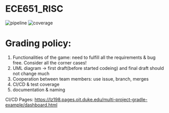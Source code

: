 # ECE651_RISC
![pipeline](https://gitlab.oit.duke.edu/lz198/multi-project-gradle-example/badges/master/pipeline.svg)
![coverage](https://gitlab.oit.duke.edu/lz198/multi-project-gradle-example/badges/master/coverage.svg?job=test)
# Grading policy:
1. Functionalities of the game: need to fulfill all the requirements & bug free. Consider all the corner cases!
2. UML diagram -> first draft(before started codeing) and final draft should not change much
3. Cooperation between team members: use issue, branch, merges
4. CI/CD & test coverage
5. documentation & naming

CI/CD Pages: https://lz198.pages.oit.duke.edu/multi-project-gradle-example/dashboard.html
